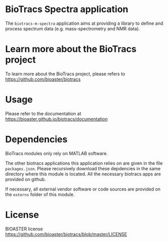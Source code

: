 # BioTracs Spectra application

The `biotracs-m-spectra` application aims at providing a library to define and process spectrum data (e.g. mass-spectrometry and NMR data). 

# Learn more about the BioTracs project

To learn more about the BioTracs project, please refers to https://github.com/bioaster/biotracs

# Usage

Please refer to the documentation at https://bioaster.github.io/biotracs/documentation

# Dependencies

BioTracs modules only rely on MATLAB software. 

The other biotracs applications this application relies on are given in the file `packages.json`. Please recursively download these depdencies in the same directory where this module is located. All the necessary biotracs apps are provided on github.

If necessary, all external vendor software or code sources are provided on the `externs` folder of this module.

# License

BIOASTER license https://github.com/bioaster/biotracs/blob/master/LICENSE
